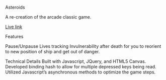 Asteroids

A re-creation of the arcade classic game.

[Live link][site]

[site]: angeladobbs.us/Asteroids

Features

Pause/Unpause
Lives tracking
Invulnerability after death for you to reorient to new position of ship and
get out of danger.

Technical Details
Built with Javascript, JQuery, and HTML5 Canvas.
Developed binding hash to allow for multiple depressed keys being read.
Utilized Javascript’s asynchronous methods to optimize the game steps.
